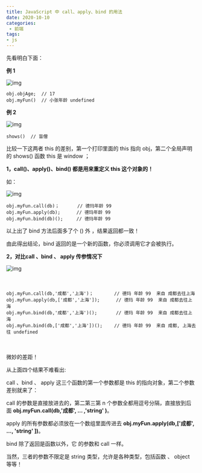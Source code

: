 ```yaml
---
title: JavaScript 中 call、apply、bind 的用法
date: 2020-10-10
categories:
 - 前端
tags:
- js
---
```


先看明白下面：

**例 1**

![img](https://www.runoob.com/wp-content/uploads/2018/08/1535346409-8618-20170316165541854-1574871496.png)

```
obj.objAge;  // 17
obj.myFun()  // 小张年龄 undefined
```

**例 2**

![img](https://www.runoob.com/wp-content/uploads/2018/08/1535346409-8327-20170316170324541-406227186.png)

```
shows()  // 盲僧　
```

比较一下这两者 this 的差别，第一个打印里面的 this 指向 obj，第二个全局声明的 shows() 函数 this 是 window ；

**1，call()、apply()、bind() 都是用来重定义 this 这个对象的！**

如：

![img](https://www.runoob.com/wp-content/uploads/2018/08/1535346409-8172-20170316172537651-1643313633.png)

```
obj.myFun.call(db)；　　　　// 德玛年龄 99
obj.myFun.apply(db);　　　 // 德玛年龄 99
obj.myFun.bind(db)();　　　// 德玛年龄 99
```

以上出了 bind 方法后面多了个 () 外 ，结果返回都一致！

由此得出结论，bind 返回的是一个新的函数，你必须调用它才会被执行。

**2，对比call 、bind 、 apply 传参情况下**

![img](https://www.runoob.com/wp-content/uploads/2018/08/1535346409-7922-20170316173631526-1279562612.png)

　

```
obj.myFun.call(db,'成都','上海')；　　　　 // 德玛 年龄 99  来自 成都去往上海
obj.myFun.apply(db,['成都','上海']);      // 德玛 年龄 99  来自 成都去往上海  
obj.myFun.bind(db,'成都','上海')();       // 德玛 年龄 99  来自 成都去往上海
obj.myFun.bind(db,['成都','上海'])();　　 // 德玛 年龄 99  来自 成都, 上海去往 undefined
```

　　

微妙的差距！

从上面四个结果不难看出:

call 、bind 、 apply 这三个函数的第一个参数都是 this 的指向对象，第二个参数差别就来了：

call 的参数是直接放进去的，第二第三第 n 个参数全都用逗号分隔，直接放到后面 **obj.myFun.call(db,'成都', ... ,'string' )**。

apply 的所有参数都必须放在一个数组里面传进去 **obj.myFun.apply(db,['成都', ..., 'string' ])**。

bind 除了返回是函数以外，它 的参数和 call 一样。

当然，三者的参数不限定是 string 类型，允许是各种类型，包括函数 、 object 等等！